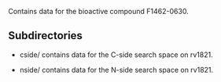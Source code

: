 Contains data for the bioactive compound F1462-0630.

## Subdirectories

- cside/ contains data for the C-side search space on rv1821.

- nside/ contains data for the N-side search space on rv1821.


